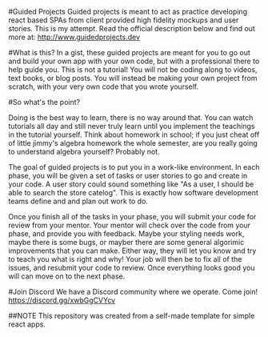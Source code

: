 #Guided Projects
Guided projects is meant to act as practice developing react based SPAs from client provided high fidelity mockups and user stories. This is my attempt.  Read the official description below and find out more at:
http://www.guidedprojects.dev

#What is this?
In a gist, these guided projects are meant for you to go out and build your own app with your own code, but with a professional there to help guide you. This is not a tutorial! You will not be coding along to videos, text books, or blog posts. You will instead be making your own project from scratch, with your very own code that you wrote yourself.

#So what's the point?

Doing is the best way to learn, there is no way around that. You can watch tutorials all day and still never truly learn until you implement the teachings in the tutorial yourself. Think about homework in school; if you just cheat off of little jimmy's algebra homework the whole semester, are you really going to understand algebra yourself? Probably not.

The goal of guided projects is to put you in a work-like environment. In each phase, you will be given a set of tasks or user stories to go and create in your code. A user story could sound something like "As a user, I should be able to search the store catelog". This is exactly how software development teams define and and plan out work to do.

Once you finish all of the tasks in your phase, you will submit your code for review from your mentor. Your mentor will check over the code from your phase, and provide you with feedback. Maybe your styling needs work, maybe there is some bugs, or mayber there are some general algorimic improvements that you can make. Either way, they will let you know and try to teach you what is right and why! Your job will then be to fix all of the issues, and resubmit your code to review. Once everything looks good you will can move on to the next phase.

#Join Discord
We have a Discord community where we operate. Come join! https://discord.gg/xwbGgCVYcv

##NOTE
This repository was created from a self-made template for simple react apps.